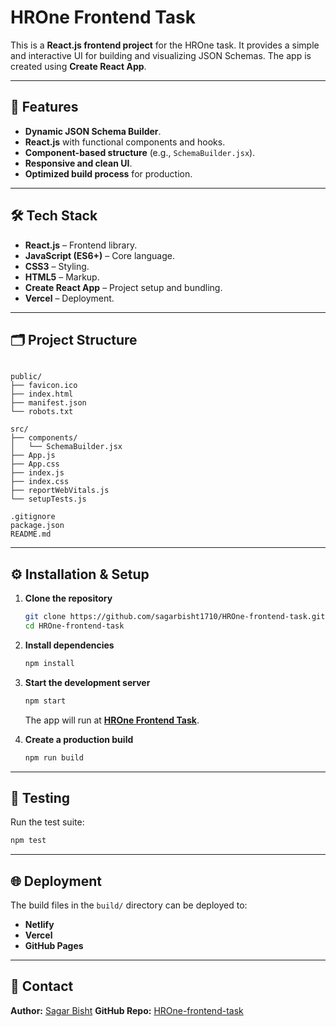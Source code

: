 # HROne Frontend Task

This is a **React.js frontend project** for the HROne task. It provides a simple and interactive UI for building and visualizing JSON Schemas. The app is created using **Create React App**.

---

## 🚀 Features
- **Dynamic JSON Schema Builder**.
- **React.js** with functional components and hooks.
- **Component-based structure** (e.g., `SchemaBuilder.jsx`).
- **Responsive and clean UI**.
- **Optimized build process** for production.

---

## 🛠 Tech Stack
- **React.js** – Frontend library.
- **JavaScript (ES6+)** – Core language.
- **CSS3** – Styling.
- **HTML5** – Markup.
- **Create React App** – Project setup and bundling.
- **Vercel** – Deployment.

---

## 🗂 Project Structure
```

public/
├── favicon.ico
├── index.html
├── manifest.json
└── robots.txt

src/
├── components/
│   └── SchemaBuilder.jsx
├── App.js
├── App.css
├── index.js
├── index.css
├── reportWebVitals.js
└── setupTests.js

.gitignore
package.json
README.md

````

---

## ⚙️ Installation & Setup

1. **Clone the repository**
   ```bash
   git clone https://github.com/sagarbisht1710/HROne-frontend-task.git
   cd HROne-frontend-task

2. **Install dependencies**

   ```bash
   npm install
   ```

3. **Start the development server**

   ```bash
   npm start
   ```

   The app will run at **[HROne Frontend Task](https://hr-one-frontend-task-six.vercel.app/)**.

4. **Create a production build**

   ```bash
   npm run build
   ```

---

## 🧪 Testing

Run the test suite:

```bash
npm test
```

---

## 🌐 Deployment

The build files in the `build/` directory can be deployed to:

* **Netlify**
* **Vercel**
* **GitHub Pages**

---

## 📧 Contact

**Author:** [Sagar Bisht](https://www.linkedin.com/in/sagar-bisht-235b25273/)
**GitHub Repo:** [HROne-frontend-task](https://github.com/sagarbisht1710/HROne-frontend-task.git)

